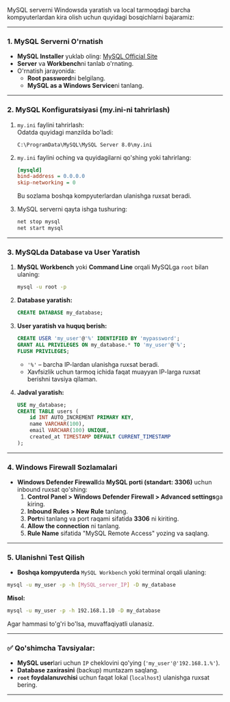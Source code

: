 MySQL serverni Windowsda yaratish va local tarmoqdagi barcha kompyuterlardan kira olish uchun quyidagi bosqichlarni bajaramiz:

---

### **1. MySQL Serverni O'rnatish**  
- **MySQL Installer** yuklab oling: [MySQL Official Site](https://dev.mysql.com/downloads/installer/)  
- **Server** va **Workbench**ni tanlab o'rnating.  
- O'rnatish jarayonida:  
  - **Root password**ni belgilang.  
  - **MySQL as a Windows Service**ni tanlang.  

---

### **2. MySQL Konfiguratsiyasi (my.ini-ni tahrirlash)**  
1. `my.ini` faylini tahrirlash:  
   Odatda quyidagi manzilda bo'ladi:  
   ```
   C:\ProgramData\MySQL\MySQL Server 8.0\my.ini
   ```
2. `my.ini` faylini oching va quyidagilarni qo'shing yoki tahrirlang:
   ```ini
   [mysqld]
   bind-address = 0.0.0.0
   skip-networking = 0
   ```
   Bu sozlama boshqa kompyuterlardan ulanishga ruxsat beradi.

3. MySQL serverni qayta ishga tushuring:  
   ```bash
   net stop mysql
   net start mysql
   ```
---

### **3. MySQLda Database va User Yaratish**  
1. **MySQL Workbench** yoki **Command Line** orqali MySQLga `root` bilan ulaning:
   ```bash
   mysql -u root -p
   ```
2. **Database yaratish:**  
   ```sql
   CREATE DATABASE my_database;
   ```
3. **User yaratish va huquq berish:**  
   ```sql
   CREATE USER 'my_user'@'%' IDENTIFIED BY 'mypassword';
   GRANT ALL PRIVILEGES ON my_database.* TO 'my_user'@'%';
   FLUSH PRIVILEGES;
   ```
   - `'%'` – barcha IP-lardan ulanishga ruxsat beradi.  
   - Xavfsizlik uchun tarmoq ichida faqat muayyan IP-larga ruxsat berishni tavsiya qilaman.

4. **Jadval yaratish:**  
   ```sql
   USE my_database;
   CREATE TABLE users (
       id INT AUTO_INCREMENT PRIMARY KEY,
       name VARCHAR(100),
       email VARCHAR(100) UNIQUE,
       created_at TIMESTAMP DEFAULT CURRENT_TIMESTAMP
   );
   ```
---

### **4. Windows Firewall Sozlamalari**  
- **Windows Defender Firewall**da **MySQL porti (standart: 3306)** uchun inbound ruxsat qo'shing:  
  1. **Control Panel > Windows Defender Firewall > Advanced settings**ga kiring.  
  2. **Inbound Rules > New Rule** tanlang.  
  3. **Port**ni tanlang va port raqami sifatida **3306** ni kiriting.  
  4. **Allow the connection** ni tanlang.  
  5. **Rule Name** sifatida "MySQL Remote Access" yozing va saqlang.  

---

### **5. Ulanishni Test Qilish**  
- **Boshqa kompyuterda** `MySQL Workbench` yoki terminal orqali ulaning:  
```bash
mysql -u my_user -p -h [MySQL_server_IP] -D my_database
```
**Misol:**  
```bash
mysql -u my_user -p -h 192.168.1.10 -D my_database
```

Agar hammasi to'g'ri bo'lsa, muvaffaqiyatli ulanasiz.

---

### ✅ **Qo'shimcha Tavsiyalar:**  
- **MySQL user**lari uchun `IP` cheklovini qo'ying (`'my_user'@'192.168.1.%'`).  
- **Database zaxirasini** (backup) muntazam saqlang.  
- **`root` foydalanuvchisi** uchun faqat lokal (`localhost`) ulanishga ruxsat bering.  

---



